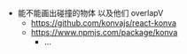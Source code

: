 - 能不能画出碰撞的物体 以及他们 overlapV
  - https://github.com/konvajs/react-konva
  * https://www.npmjs.com/package/konva
    - ...
